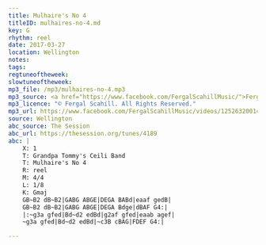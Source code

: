 ```yaml
---
title: Mulhaire's No 4
titleID: mulhaires-no-4.md
key: G
rhythm: reel
date: 2017-03-27
location: Wellington
notes:
tags: 
regtuneoftheweek:
slowtuneoftheweek:
mp3_file: /mp3/mulhaires-no-4.mp3
mp3_source: <a href="https://www.facebook.com/FergalScahillMusic/">Fergal Scahill</a>, member of <a href="http://www.webanjo3.com/">We Banjo 3</a>
mp3_licence: "© Fergal Scahill. All Rights Reserved."
mp3_url: https://www.facebook.com/FergalScahillMusic/videos/1252632001499799/
source: Wellington
abc_source: The Session
abc_url: https://thesession.org/tunes/4189
abc: |
    X: 1
    T: Grandpa Tommy's Ceili Band
    T: Mulhaire's No 4
    R: reel
    M: 4/4
    L: 1/8
    K: Gmaj
    GB~B2 dB~B2|GABG ABGE|DEGA BABd|eaaf gedB|
    GB~B2 dB~B2|GABG ABGE|DEGA Bdge|dBAF G4:|
    |:~g3a gfed|Bd~d2 edBd|g2af gfed|eaab agef|
    ~g3a gfed|Bd~d2 edBd|~c3B cBAG|FDEF G4:|

---
```

